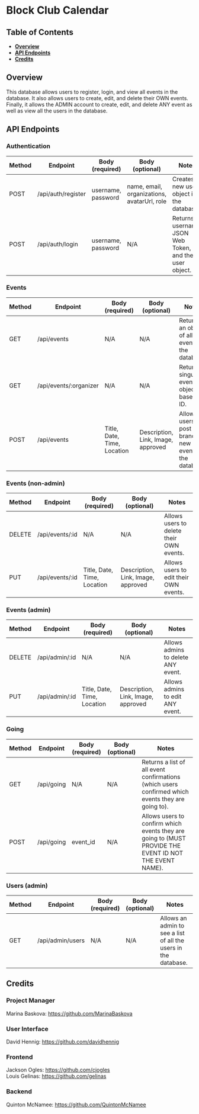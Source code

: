 # Block Club Calendar

## Table of Contents

- **[Overview](#overview)**<br>
- **[API Endpoints](#api-endpoints)**<br>
- **[Credits](#credits)**<br>

## <a name='overview'></a>Overview
This database allows users to register, login, and view all events in the database. It also allows users to create, edit, and delete their OWN events. Finally, it allows the ADMIN account to create, edit, and delete ANY event as well as view all the users in the database.

## API Endpoints

### Authentication
Method | Endpoint | Body (required) | Body (optional) | Notes
| ----- | ----------------- | -------------------- | --------------------- | ------------------ |
POST | /api/auth/register | username, password | name, email, organizations, avatarUrl, role | Creates a new user object in the database. |
POST | /api/auth/login |  username, password | N/A | Returns username, JSON Web Token, and the user object. |

### Events
Method | Endpoint | Body (required) | Body (optional) | Notes
| ----- | ----------------- | -------------------- | --------------------- | ------------------ |
GET | /api/events | N/A | N/A | Returns an object of all the events in the database. |
GET | /api/events/:organizer | N/A | N/A | Returns a singular event object based on ID. |
POST | /api/events | Title, Date, Time, Location | Description, Link, Image, approved | Allows users to post brand new events to the database. |

### Events (non-admin)
Method | Endpoint | Body (required) | Body (optional) | Notes
| ----- | ----------------- | -------------------- | --------------------- | ------------------ |
DELETE | /api/events/:id | N/A | N/A | Allows users to delete their OWN events. |
PUT | /api/events/:id | Title, Date, Time, Location | Description, Link, Image, approved | Allows users to edit their OWN events. |

### Events (admin)
Method | Endpoint | Body (required) | Body (optional) | Notes
| ----- | ----------------- | -------------------- | --------------------- | ------------------ |
DELETE | /api/admin/:id | N/A | N/A | Allows admins to delete ANY event. |
PUT | /api/admin/:id | Title, Date, Time, Location | Description, Link, Image, approved | Allows admins to edit ANY event. |

### Going
Method | Endpoint | Body (required) | Body (optional) | Notes
| ----- | ----------------- | -------------------- | --------------------- | ------------------ |
GET | /api/going | N/A | N/A | Returns a list of all event confirmations (which users confirmed which events they are going to). |
POST | /api/going | event_id | N/A | Allows users to confirm which events they are going to (MUST PROVIDE THE EVENT ID NOT THE EVENT NAME). |

### Users (admin)
Method | Endpoint | Body (required) | Body (optional) | Notes
| ----- | ----------------- | -------------------- | --------------------- | ------------------ |
GET | /api/admin/users | N/A | N/A | Allows an admin to see a list of all the users in the database. |

## Credits
### Project Manager
Marina Baskova: https://github.com/MarinaBaskova

### User Interface
David Hennig: https://github.com/davidhennig

### Frontend
Jackson Ogles: https://github.com/cjogles <br>
Louis Gelinas: https://github.com/gelinas

### Backend
Quinton McNamee: https://github.com/QuintonMcNamee